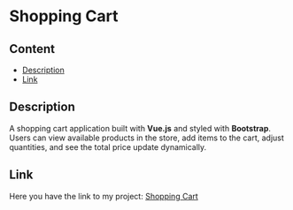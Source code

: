 # Shopping Cart

## Content
- [Description](#description)
- [Link](#link)

## Description
A shopping cart application built with **Vue.js** and styled with **Bootstrap**. Users can view available products in the store, add items to the cart, adjust quantities, and see the total price update dynamically.

## Link
Here you have the link to my project: [Shopping Cart](https://github.com/Chugani05/ShoppingCart.git)
